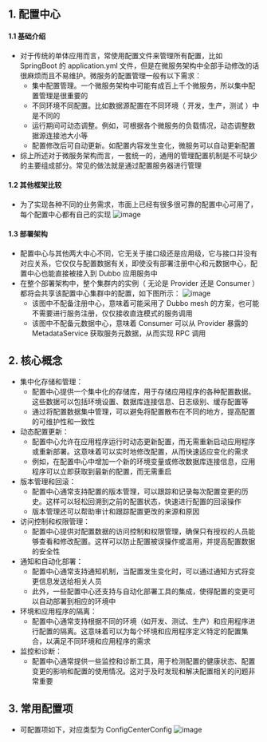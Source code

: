 ## 1. 配置中心

#### 1.1 基础介绍

- 对于传统的单体应用而言，常使用配置文件来管理所有配置，比如 SpringBoot 的 application.yml 文件，但是在微服务架构中全部手动修改的话很麻烦而且不易维护。微服务的配置管理一般有以下需求：
  - 集中配置管理。一个微服务架构中可能有成百上千个微服务，所以集中配置管理是很重要的
  - 不同环境不同配置。比如数据源配置在不同环境（ 开发，生产，测试 ）中是不同的
  - 运行期间可动态调整。例如，可根据各个微服务的负载情况，动态调整数据源连接池大小等
  - 配置修改后可自动更新。如配置内容发生变化，微服务可以自动更新配置
- 综上所述对于微服务架构而言，一套统一的，通用的管理配置机制是不可缺少的主要组成部分。常见的做法就是通过配置服务器进行管理

#### 1.2 其他框架比较

- 为了实现各种不同的业务需求，市面上已经有很多很可靠的配置中心可用了，每个配置中心都有自己的实现
  ![image](https://github.com/user-attachments/assets/66f4d0f9-5258-405a-bf33-2238dc7b84f8)

#### 1.3 部署架构

- 配置中心与其他两大中心不同，它无关于接口级还是应用级，它与接口并没有对应关系，它仅仅与配置数据有关，即使没有部署注册中心和元数据中心，配置中心也能直接被接入到 Dubbo 应用服务中
- 在整个部署架构中，整个集群内的实例（ 无论是 Provider 还是 Consumer ）都将会共享该配置中心集群中的配置，如下图所示：
  ![image](https://github.com/user-attachments/assets/8251ef66-19e3-4db1-ba89-60c7f4e3ed99)
  - 该图中不配备注册中心，意味着可能采用了 Dubbo mesh 的方案，也可能不需要进行服务注册，仅仅接收直连模式的服务调用
  - 该图中不配备元数据中心，意味着 Consumer 可以从 Provider 暴露的 MetadataService 获取服务元数据，从而实现 RPC 调用

## 2. 核心概念

- 集中化存储和管理：
  - 配置中心提供一个集中化的存储库，用于存储应用程序的各种配置数据。这些数据可以包括环境设置、数据库连接信息、日志级别、缓存配置等
  - 通过将配置数据集中管理，可以避免将配置散布在不同的地方，提高配置的可维护性和一致性
- 动态配置更新：
  - 配置中心允许在应用程序运行时动态更新配置，而无需重新启动应用程序或重新部署。这意味着可以实时地修改配置，从而快速适应变化的需求
  - 例如，在配置中心中增加一个新的环境变量或修改数据库连接信息，应用程序可以立即获取到最新的配置，而无需重启
- 版本管理和回滚：
  - 配置中心通常支持配置的版本管理，可以跟踪和记录每次配置变更的历史。这样可以轻松回溯到之前的配置状态，快速进行配置的回滚操作
  - 版本管理还可以帮助审计和跟踪配置更改的来源和原因
- 访问控制和权限管理：
  - 配置中心提供对配置数据的访问控制和权限管理，确保只有授权的人员能够查看和修改配置。这样可以防止配置被误操作或滥用，并提高配置数据的安全性
- 通知和自动化部署：
  - 配置中心通常支持通知机制，当配置发生变化时，可以通过通知方式将变更信息发送给相关人员
  - 此外，一些配置中心还支持与自动化部署工具的集成，使得配置的变更可以自动部署到相应的环境中
- 环境和应用程序的隔离：
  - 配置中心通常支持根据不同的环境（如开发、测试、生产）和应用程序进行配置的隔离。这意味着可以为每个环境和应用程序定义特定的配置集合，以满足不同环境和应用程序的需求
- 监控和诊断：
  - 配置中心通常提供一些监控和诊断工具，用于检测配置的健康状态、配置变更的影响和配置的使用情况。这对于及时发现和解决配置相关的问题非常重要

## 3. 常用配置项

- 可配置项如下，对应类型为 ConfigCenterConfig
  ![image](https://github.com/user-attachments/assets/568c4422-9553-4708-a8ef-5a639ade3f07)
